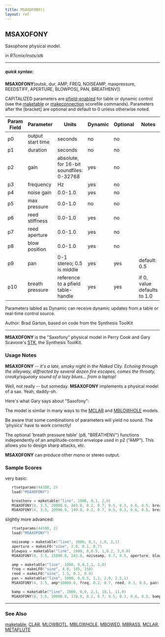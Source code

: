 ```yaml
---
title: MSAXOFONY()
layout: ref
---
```


## MSAXOFONY

Saxophone physical model.

*in RTcmix/insts/stk*  
  

-----

##### quick syntax:

**MSAXOFONY**(outsk, dur, AMP, FREQ, NOISEAMP, maxpressure, REEDSTIFF,
APERTURE, BLOWPOS\[, PAN, BREATHENV\])

CAPITALIZED parameters are [pfield-enabled](pfield-enabled.html) for
table or dynamic control (see the
[maketable](../scorefile/maketable.html) or
[makeconnection](../scorefile/makeconnection.html) scorefile
commands). Parameters after the \[bracket\] are optional and default to
0 unless otherwise noted.


Param Field	| Parameter | Units | Dynamic | Optional | Notes
----------- | --------- | ----- | -------- | --------- | ---------
p0 | output start time | seconds | no | no | 
p1 | duration | seconds | no | no | 
p2 | gain | absolute, for 16-bit soundfiles: 0-32768 | yes | no | 
p3 | frequency | Hz | yes | no | 
p4 | noise gain | 0.0-1.0 | yes | no | 
p5 | max pressure | 0.0-1.0 | no | no | 
p6 | reed stiffness | 0.0-1.0 | yes | no | 
p7 | reed aperture | 0.0-1.0 | yes | no | 
p8 | blow position | 0.0-1.0 | yes | no | 
p9 | pan | 0-1 stereo; 0.5 is middle | yes | yes | default: 0.5 | 
p10 | breath pressure | reference to a pfield table-handle | yes | yes | if 0, value defaults to 1.0 | 

Parameters labled as Dynamic can receive dynamic updates from a table or real-time control source.

Author:  Brad Garton, based on code from the Synthesis ToolKit

  

-----

  
**MSAXOFONY** is the "Saxofony" physical model in Perry Cook and Gary
Scavone's [STK](https://www.cs.princeton.edu/~prc/NewWork.php#STK), the
Synthesis ToolKit.

### Usage Notes

**MSAXOFONY** *-- it's a late, smoky night in the Naked City. Echoing
through the alleyway, diffracted by several dozen fire escapes, comes
the throaty, creaky/squeaky sound of a lazy blues... from a laptop\!*

Well, not really -- but someday. **MSAXOFONY** implements a physical
model of a sax. Yeah, daddy-oh.

Here's what Gary says about "Saxofony":

The model is similar in many ways to the [MCLAR](MCLAR.html) and
[MBLOWHOLE](MBLOWHOLE.html) models.

Be aware that some combinations of parameters will yield no sound. The
'physics' have to work correctly\!

The optional 'breath pressure table' (p8, "BREATHENV") functions
independently of an amplitude-control envelope used in p2 ("AMP"). This
allows you to design sharp attacks, etc.

**MSAXOFONY** can produce other mono or stereo output.

### Sample Scores

very basic:

```cpp
   rtsetparams(44100, 2)
   load("MSAXOFONY")

   breathenv = maketable("line", 1000, 0,1, 2,0)
   MSAXOFONY(0, 3.5, 20000.0, 243.0, 0.2, 0.7, 0.5, 0.3, 0.6, 0.5, breathenv)
   MSAXOFONY(4, 3.5, 20000.0, 149.0, 0.2, 0.7, 0.5, 0.3, 0.6, 0.5, breathenv)
```

  
  
slightly more advanced:

```cpp
   rtsetparams(44100, 2)
   load("MSAXOFONY")

   noiseamp = maketable("line", 1000, 0,1, 1,0, 2,1)
   aperture = makeLFO("sine", 2.0, 0.1, 0.7)
   blowpos = maketable("line", 1000, 0,0.5, 1,0.2, 3,0.8)
   MSAXOFONY(0, 3.5, 15000.0, 243.0, noiseamp, 0.7, 0.5, aperture, blowpos)

   amp = maketable("line", 1000, 0,0,1,1, 2,0)
   freq = makeLFO("sine", 4.0, 145, 150)
   reed = makeLFO("sine", 1.5, 0.1, 0.9)
   pan = maketable("line", 1000, 0,0.5, 1,1, 2,0, 2.5,1)
   MSAXOFONY(4, 3.5, amp*10000.0, freq, 0.2, 0.7, reed, 0.3, 0.6, pan)

   bamp = maketable("line", 1000, 0,0, 2,1, 10,1, 11,0)
   MSAXOFONY(8, 3.5, 20000.0, 178.0, 0.2, 0.7, 0.5, 0.3, 0.6, 0.5, bamp)
```

  

-----

### See Also

[maketable](../scorefile/maketable.html), [CLAR](CLAR.html),
[MLOWBOTL](MBLOWBOTL.html), [MBLOWHOLE](MBLOWHOLE.html),
[MBOWED](MBOWED.html), [MBRASS](MBRASS.html), [MCLAR](MCLAR.html),
[METAFLUTE](METAFLUTE.html)
